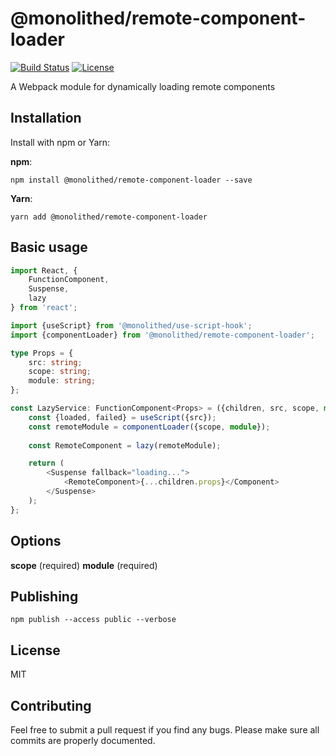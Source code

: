 # @monolithed/remote-component-loader

[![Build Status](https://travis-ci.org/monolithed/remote-component-loader.png)](https://travis-ci.org/monolithed/remote-component-loader)
[![License](https://img.shields.io/badge/license-MIT-brightgreen.svg)](LICENSE.txt)

A Webpack module for dynamically loading remote components

## Installation

Install with npm or Yarn:

**npm**:

```
npm install @monolithed/remote-component-loader --save
```

**Yarn**:

```
yarn add @monolithed/remote-component-loader
```

## Basic usage

```typescript
import React, {
    FunctionComponent,
    Suspense,
    lazy
} from 'react';

import {useScript} from '@monolithed/use-script-hook';
import {componentLoader} from '@monolithed/remote-component-loader';

type Props = {
    src: string;
    scope: string;
    module: string;
};

const LazyService: FunctionComponent<Props> = ({children, src, scope, module}): JSX.Element => {
    const {loaded, failed} = useScript({src});
    const remoteModule = componentLoader({scope, module});
   
    const RemoteComponent = lazy(remoteModule);

    return (
        <Suspense fallback="loading...">
            <RemoteComponent>{...children.props}</Component>
        </Suspense>
    );
};
```

## Options

**scope** (required)
**module** (required)

## Publishing

```
npm publish --access public --verbose
```

## License

MIT

## Contributing
   
Feel free to submit a pull request if you find any bugs. 
Please make sure all commits are properly documented.
